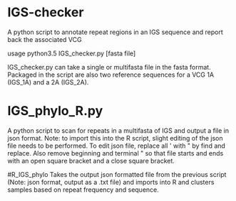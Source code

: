 # IGS-checker
A python script to annotate repeat regions in an IGS sequence and report back the associated VCG

usage python3.5 IGS_checker.py [fasta file]

IGS_checker.py can take a single or multifasta file in the fasta format. Packaged in the script are also two reference sequences for a VCG 1A (IGS_1A) and a 2A (IGS_2A).

# IGS_phylo_R.py
A python script to scan for repeats in a multifasta of IGS and output a file in json format. Note: to import this into the R script, slight editing of the json file needs to be performed.
To edit json file, replace all ' with " by find and replace. Also remove beginning and terminal " so that file starts and ends with an open square bracket and a close square bracket.

#R_IGS_phylo
Takes the output json formatted file from the previous script (Note: json format, output as a .txt file) and imports into R and clusters samples based on repeat frequency and sequence.


